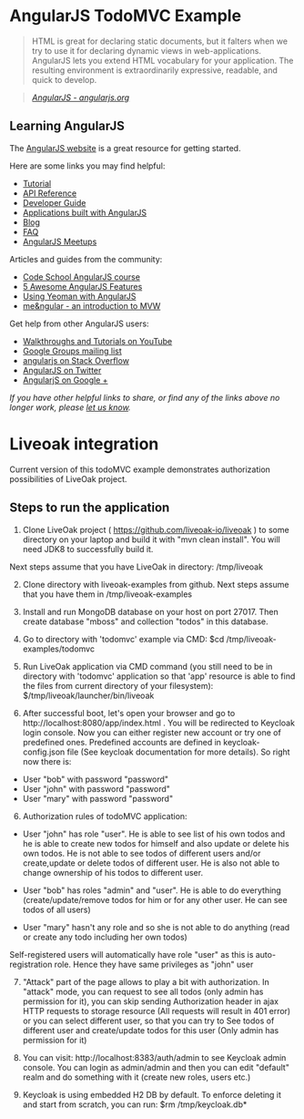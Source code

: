 # AngularJS TodoMVC Example

> HTML is great for declaring static documents, but it falters when we try to use it for declaring dynamic views in web-applications. AngularJS lets you extend HTML vocabulary for your application. The resulting environment is extraordinarily expressive, readable, and quick to develop.

> _[AngularJS - angularjs.org](http://angularjs.org)_


## Learning AngularJS
The [AngularJS website](http://angularjs.org) is a great resource for getting started.

Here are some links you may find helpful:

* [Tutorial](http://docs.angularjs.org/tutorial)
* [API Reference](http://docs.angularjs.org/api)
* [Developer Guide](http://docs.angularjs.org/guide)
* [Applications built with AngularJS](http://builtwith.angularjs.org)
* [Blog](http://blog.angularjs.org)
* [FAQ](http://docs.angularjs.org/misc/faq)
* [AngularJS Meetups](http://www.youtube.com/angularjs)

Articles and guides from the community:

* [Code School AngularJS course](http://www.codeschool.com/code_tv/angularjs-part-1)
* [5 Awesome AngularJS Features](http://net.tutsplus.com/tutorials/javascript-ajax/5-awesome-angularjs-features)
* [Using Yeoman with AngularJS](http://briantford.com/blog/angular-yeoman.html)
* [me&ngular - an introduction to MVW](http://stephenplusplus.github.io/meangular)

Get help from other AngularJS users:

* [Walkthroughs and Tutorials on YouTube](http://www.youtube.com/playlist?list=PL1w1q3fL4pmgqpzb-XhG7Clgi67d_OHXz)
* [Google Groups mailing list](https://groups.google.com/forum/?fromgroups#!forum/angular)
* [angularjs on Stack Overflow](http://stackoverflow.com/questions/tagged/angularjs)
* [AngularJS on Twitter](https://twitter.com/angularjs)
* [AngularjS on Google +](https://plus.google.com/+AngularJS/posts)

_If you have other helpful links to share, or find any of the links above no longer work, please [let us know](https://github.com/tastejs/todomvc/issues)._

Liveoak integration
===================
Current version of this todoMVC example demonstrates authorization possibilities of LiveOak project.

Steps to run the application
----------------------------
1. Clone LiveOak project ( https://github.com/liveoak-io/liveoak ) to some directory on your laptop and build it with "mvn clean install".
You will need JDK8 to successfully build it.

Next steps assume that you have LiveOak in directory: /tmp/liveoak

2. Clone directory with liveoak-examples from github. Next steps assume that you have them in /tmp/liveoak-examples

3. Install and run MongoDB database on your host on port 27017. Then create database "mboss" and collection "todos" in this database.

3. Go to directory with 'todomvc' example via CMD:
$cd /tmp/liveoak-examples/todomvc

4. Run LiveOak application via CMD command (you still need to be in directory with 'todomvc' application so that 'app' resource is able to find the files from current directory of your filesystem):
$/tmp/liveoak/launcher/bin/liveoak

5. After successful boot, let's open your browser and go to http://localhost:8080/app/index.html . You will be redirected to Keycloak login console.
Now you can either register new account or try one of predefined ones. Predefined accounts are defined in keycloak-config.json file (See keycloak documentation for more details). So right now there is:
- User "bob" with password "password"
- User "john" with password "password"
- User "mary" with password "password"

6. Authorization rules of todoMVC application:
- User "john" has role "user". He is able to see list of his own todos and he is able to create new todos for himself and also update or delete his own todos.
He is not able to see todos of different users and/or create,update or delete todos of different user. He is also not able to change ownership of his todos to different user.

- User "bob" has roles "admin" and "user". He is able to do everything (create/update/remove todos for him or for any other user. He can see todos of all users)

- User "mary" hasn't any role and so she is not able to do anything (read or create any todo including her own todos)

Self-registered users will automatically have role "user" as this is auto-registration role. Hence they have same privileges as "john" user

7. "Attack" part of the page allows to play a bit with authorization. In "attack" mode, you can request to see all todos (only admin has permission for it),
you can skip sending Authorization header in ajax HTTP requests to storage resource (All requests will result in 401 error)
 or you can select different user, so that you can try to See todos of different user and create/update todos for this user (Only admin has permission for it)

8. You can visit: http://localhost:8383/auth/admin to see Keycloak admin console. You can login as admin/admin and then you can edit "default" realm and do something with it (create new roles, users etc.)

9. Keycloak is using embedded H2 DB by default. To enforce deleting it and start from scratch, you can run:
$rm /tmp/keycloak.db*
